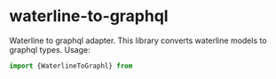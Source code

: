 # waterline-to-graphql
Waterline to graphql adapter.
This library converts waterline models to graphql types. 
Usage:

```javascript
import {WaterlineToGraphl} from 
